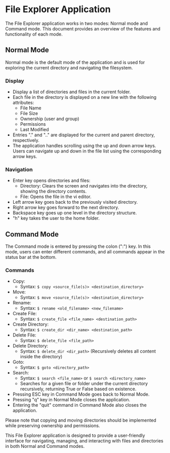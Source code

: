 # File Explorer Application

The File Explorer application works in two modes: Normal mode and Command mode. This document provides an overview of the features and functionality of each mode.

## Normal Mode

Normal mode is the default mode of the application and is used for exploring the current directory and navigating the filesystem.

### Display

- Display a list of directories and files in the current folder.
- Each file in the directory is displayed on a new line with the following attributes:
  - File Name
  - File Size
  - Ownership (user and group)
  - Permissions
  - Last Modified
- Entries "." and ".." are displayed for the current and parent directory, respectively.
- The application handles scrolling using the up and down arrow keys. Users can navigate up and down in the file list using the corresponding arrow keys.

### Navigation

- Enter key opens directories and files:
  - Directory: Clears the screen and navigates into the directory, showing the directory contents.
  - File: Opens the file in the vi editor.
- Left arrow key goes back to the previously visited directory.
- Right arrow key goes forward to the next directory.
- Backspace key goes up one level in the directory structure.
- "h" key takes the user to the home folder.

## Command Mode

The Command mode is entered by pressing the colon (":") key. In this mode, users can enter different commands, and all commands appear in the status bar at the bottom.

### Commands

- Copy:
  - Syntax: `$ copy <source_file(s)> <destination_directory>`
- Move:
  - Syntax: `$ move <source_file(s)> <destination_directory>`
- Rename:
  - Syntax: `$ rename <old_filename> <new_filename>`
- Create File:
  - Syntax: `$ create_file <file_name> <destination_path>`
- Create Directory:
  - Syntax: `$ create_dir <dir_name> <destination_path>`
- Delete File:
  - Syntax: `$ delete_file <file_path>`
- Delete Directory:
  - Syntax: `$ delete_dir <dir_path>` (Recursively deletes all content inside the directory)
- Goto:
  - Syntax: `$ goto <directory_path>`
- Search:
  - Syntax: `$ search <file_name>` or `$ search <directory_name>`
  - Searches for a given file or folder under the current directory recursively, returning True or False based on existence.
- Pressing ESC key in Command Mode goes back to Normal Mode.
- Pressing "q" key in Normal Mode closes the application.
- Entering the "quit" command in Command Mode also closes the application.

Please note that copying and moving directories should be implemented while preserving ownership and permissions.

This File Explorer application is designed to provide a user-friendly interface for navigating, managing, and interacting with files and directories in both Normal and Command modes.
